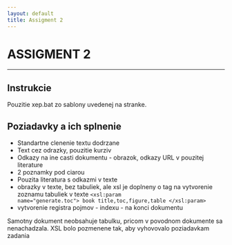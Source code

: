 ```yaml
---
layout: default
title: Assigment 2
---
```


ASSIGMENT 2
============

-------------------     ----------------------------

Instrukcie
---------

Pouzitie xep.bat zo sablony uvedenej na stranke.

Poziadavky a ich splnenie
----------
+ Standartne clenenie textu dodrzane
+ Text cez odrazky, pouzitie kurziv
+ Odkazy na ine casti dokumentu - obrazok, odkazy URL v pouzitej literature
+ 2 poznamky pod ciarou
+ Pouzita literatura s odkazmi v texte
+ obrazky v texte, bez tabuliek, ale xsl je doplneny o tag na vytvorenie zoznamu tabuliek v texte <code><xsl:param name="generate.toc">
book      title,toc,figure,table
</xsl:param> </code>
+ vytvorenie registra pojmov - indexu - na konci dokumentu

Samotny dokument neobsahuje tabulku, pricom v povodnom dokumente sa nenachadzala. XSL bolo pozmenene tak, aby vyhovovalo poziadavkam zadania